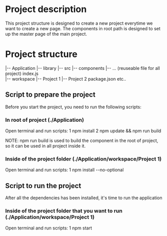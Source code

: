 # Project description

This project structure is designed to create a new project everytime we want to create a new page. The components in root path is designed to set up the master page of the main project.

# Project structure

|-- Application
    |-- library
    |-- src
        |-- components
            |-- ... (reuseable file for all project)
            index.js  
    |-- workspace
        |-- Project 1
        |-- Project 2
    package.json
    etc..

## Script to prepare the project

Before you start the project, you need to run the following scripts:

### In root of project (./Application)

Open terminal and run scripts:
1 npm install
2 npm update && npm run build

NOTE: npm run build is used to build the component in the root of project, so it can be used in all project inside it.

### Inside of the project folder (./Application/workspace/Project 1)

Open terminal and run scripts:
1 npm install --no-optional

## Script to run the project

After all the dependencies has been installed, it's time to run the application

### Inside of the project folder that you want to run (./Application/workspace/Project 1)

Open terminal and run scripts:
1 npm start
